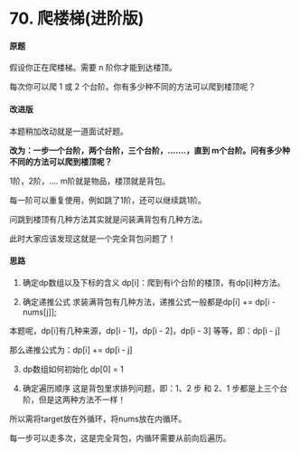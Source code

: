 # 70. 爬楼梯(进阶版)

#### 原题

假设你正在爬楼梯。需要 n 阶你才能到达楼顶。

每次你可以爬 1 或 2 个台阶。你有多少种不同的方法可以爬到楼顶呢？

#### 改进版

本题稍加改动就是一道面试好题。

**改为：一步一个台阶，两个台阶，三个台阶，.......，直到 m个台阶。问有多少种不同的方法可以爬到楼顶呢？**

1阶，2阶，.... m阶就是物品，楼顶就是背包。

每一阶可以重复使用，例如跳了1阶，还可以继续跳1阶。

问跳到楼顶有几种方法其实就是问装满背包有几种方法。

此时大家应该发现这就是一个完全背包问题了！

#### 思路

1. 确定dp数组以及下标的含义
dp[i]：爬到有i个台阶的楼顶，有dp[i]种方法。

2. 确定递推公式
求装满背包有几种方法，递推公式一般都是dp[i] += dp[i - nums[j]];

本题呢，dp[i]有几种来源，dp[i - 1]，dp[i - 2]，dp[i - 3] 等等，即：dp[i - j]

那么递推公式为：dp[i] += dp[i - j]

3. dp数组如何初始化
dp[0] = 1

4. 确定遍历顺序
这是背包里求排列问题，即：1、2 步 和 2、1 步都是上三个台阶，但是这两种方法不一样！

所以需将target放在外循环，将nums放在内循环。

每一步可以走多次，这是完全背包，内循环需要从前向后遍历。


